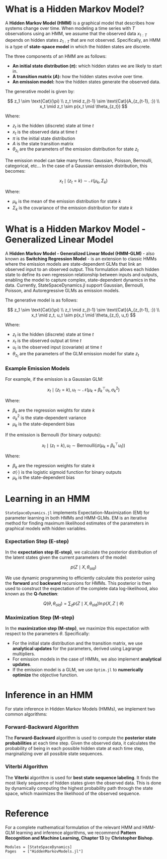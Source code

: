 # What is a Hidden Markov Model?

A **Hidden Markov Model (HMM)** is a graphical model that describes how systems change over time. When modeling a time series with $T$ observations using an HMM, we assume that the observed data $x_{1:T}$ depends on hidden states $z_{1:T}$ that are not observed. Specifically, an HMM is a type of **state-space model** in which the hidden states are discrete.

The three components of an HMM are as follows:
- **An initial state distribution ($\pi$):** which hidden states we are likely to start in.
- **A transition matrix ($A$):** how the hidden states evolve over time.
- **An emission model:** how the hidden states generate the observed data.

The generative model is given by:

$$
z_1 \sim \text{Cat}(\pi) \\
z_t \mid z_{t-1} \sim \text{Cat}(A_{z_{t-1}, :}) \\
x_t \mid z_t \sim p(x_t \mid \theta_{z_t})
$$

Where:

- $z_t$ is the hidden (discrete) state at time $t$
- $x_t$ is the observed data at time $t$
- $\pi$ is the initial state distribution
- $A$ is the state transition matrix
- $\theta_{z_t}$ are the parameters of the emission distribution for state $z_t$

The emission model can take many forms: Gaussian, Poisson, Bernoulli, categorical, etc... In the case of a Gaussian emission distribution, this becomes:

$$
x_t \mid (z_t = k) \sim \mathcal{N}(\mu_k, \Sigma_k)
$$

Where:

- $\mu_k$ is the mean of the emission distribution for state $k$
- $\Sigma_k$ is the covariance of the emission distribution for state $k$

# What is a Hidden Markov Model - Generalized Linear Model
A **Hidden Markov Model - Generalized Linear Model (HMM-GLM)** - also known as **Switching Regression Model** - is an extension to classic HMMs where the emission models are state-dependent GLMs that link an observed input to an observed output. This formulation allows each hidden state to define its own regression relationship between inputs and outputs, enabling the model to capture complex, state-dependent dynamics in the data. Currently, StateSpaceDynamics.jl support Gaussian, Bernoulli, Poisson, and Autoregressive GLMs as emission models.

The generative model is as follows:

$$
z_1 \sim \text{Cat}(\pi) \\
z_t \mid z_{t-1} \sim \text{Cat}(A_{z_{t-1}, :}) \\
x_t \mid z_t, u_t \sim p(x_t \mid \theta_{z_t}, u_t)
$$

Where:

- $z_t$ is the hidden (discrete) state at time $t$
- $x_t$ is the observed output at time $t$
- $u_t$ is the observed input (covariate) at time $t$
- $\theta_{z_t}$ are the parameters of the GLM emission model for state $z_t$

### Example Emission Models

For example, if the emission is a Gaussian GLM:

$$
x_t \mid (z_t = k), u_t \sim \mathcal{N}(\mu_k + \beta_k^\top u_t, \sigma_k^2)
$$

Where:
- $\beta_k$ are the regression weights for state $k$
- $\sigma_k^2$ is the state-dependent variance
- $\mu_k$ is the state-dependent bias

If the emission is Bernoulli (for binary outputs):

$$
x_t \mid (z_t = k), u_t \sim \text{Bernoulli} \left( \sigma \left( \mu_k + \beta_k^\top u_t \right) \right)
$$

Where:

- $\beta_k$ are the regression weights for state $k$
- $\sigma(\cdot)$ is the logistic sigmoid function for binary outputs
- $\mu_k$ is the state-dependent bias

# Learning in an HMM

`StateSpaceDynamics.jl` implements Expectation-Maximization (EM) for parameter learning in both HMMs and HMM-GLMs. EM is an iterative method for finding maximum likelihood estimates of the parameters in graphical models with hidden variables. 

### Expectation Step (E-step)
In the **expectation step (E-step)**, we calculate the posterior distribution of the latent states given the current parameters of the model:

$$
p(Z \mid X, \theta_{\text{old}})
$$

We use dynamic programming to efficiently calculate this posterior using the **forward** and **backward** recursions for HMMs. This posterior is then used to construct the expectation of the complete data log-likelihood, also known as the **Q-function**:

$$
Q(\theta, \theta_{\text{old}}) = \sum_z p(Z \mid X, \theta_{\text{old}}) \ln p(X, Z \mid \theta)
$$

### Maximization Step (M-step)
In the **maximization step (M-step)**, we maximize this expectation with respect to the parameters $\theta$. Specifically:

- For the initial state distribution and the transition matrix, we use **analytical updates** for the parameters, derived using Lagrange multipliers.
- For emission models in the case of HMMs, we also implement **analytical updates**.
- If the emission model is a GLM, we use `Optim.jl` to **numerically optimize** the objective function.

# Inference in an HMM

For state inference in Hidden Markov Models (HMMs), we implement two common algorithms:

### Forward-Backward Algorithm
The **Forward-Backward** algorithm is used to compute the **posterior state probabilities** at each time step. Given the observed data, it calculates the probability of being in each possible hidden state at each time step, marginalizing over all possible state sequences.

### Viterbi Algorithm
The **Viterbi** algorithm is used for **best state sequence labeling**. It finds the most likely sequence of hidden states given the observed data. This is done by dynamically computing the highest probability path through the state space, which maximizes the likelihood of the observed sequence.

# Reference

For a complete mathematical formulation of the relevant HMM and HMM-GLM learning and inference algorithms, we recommend **Pattern Recognition and Machine Learning, Chapter 13** by **Christopher Bishop**.

```@autodocs
Modules = [StateSpaceDynamics]
Pages   = ["HiddenMarkovModels.jl"]
```

